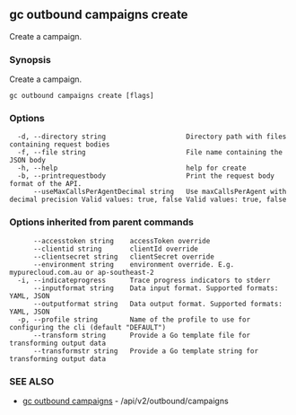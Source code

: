 ## gc outbound campaigns create

Create a campaign.

### Synopsis

Create a campaign.

```
gc outbound campaigns create [flags]
```

### Options

```
  -d, --directory string                    Directory path with files containing request bodies
  -f, --file string                         File name containing the JSON body
  -h, --help                                help for create
  -b, --printrequestbody                    Print the request body format of the API.
      --useMaxCallsPerAgentDecimal string   Use maxCallsPerAgent with decimal precision Valid values: true, false Valid values: true, false
```

### Options inherited from parent commands

```
      --accesstoken string    accessToken override
      --clientid string       clientId override
      --clientsecret string   clientSecret override
      --environment string    environment override. E.g. mypurecloud.com.au or ap-southeast-2
  -i, --indicateprogress      Trace progress indicators to stderr
      --inputformat string    Data input format. Supported formats: YAML, JSON
      --outputformat string   Data output format. Supported formats: YAML, JSON
  -p, --profile string        Name of the profile to use for configuring the cli (default "DEFAULT")
      --transform string      Provide a Go template file for transforming output data
      --transformstr string   Provide a Go template string for transforming output data
```

### SEE ALSO

* [gc outbound campaigns](gc_outbound_campaigns.html)	 - /api/v2/outbound/campaigns


